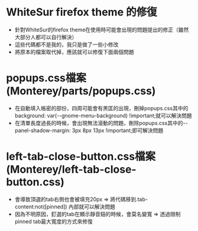 # WhiteSur firefox theme 的修復
- 針對WhiteSur的firefox theme在使用時可能會出現的問題提出的修正（雖然大部分人都可以自行解決）
- 這些代碼都不是我的，我只是做了一些小修改
- 將原本的檔案取代掉，應該就可以修復下面兩個問題
# popups.css檔案(Monterey/parts/popups.css)
- 在自動填入帳密的部份，四周可能會有黑匡的出現，刪掉popups.css其中的background: var(--gnome-menu-background) !important;就可以解決問題
- 在清單長度過長的時候，會出現無法滾動的問題，刪除popups.css其中的--panel-shadow-margin: 3px 8px 13px !important;即可解決問題
# left-tab-close-button.css檔案(Monterey/left-tab-close-button.css)
- 會導致頂選的tab右側也會被填充20px => 將代碼移到.tab-content:not([pinned]) 內部就可以解決問題
- 因為不明原因，釘選的tab在顯示靜音鈕的時候，會莫名變寬 => 透過限制pinned tab最大寬度的方式來修復